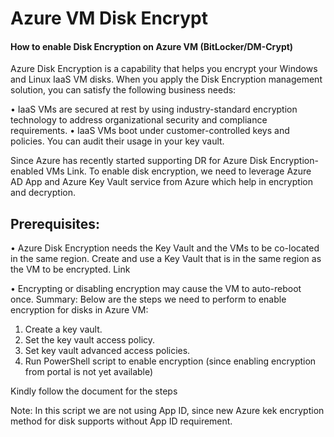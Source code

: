 # Azure VM Disk Encrypt

#### How to enable Disk Encryption on Azure VM (BitLocker/DM-Crypt)

Azure Disk Encryption is a capability that helps you encrypt your Windows and Linux IaaS VM disks. When you apply the Disk Encryption management solution, you can satisfy the following business needs:

•	IaaS VMs are secured at rest by using industry-standard encryption technology to address organizational security and compliance requirements.
•	IaaS VMs boot under customer-controlled keys and policies. You can audit their usage in your key vault.

Since Azure has recently started supporting DR for Azure Disk Encryption-enabled VMs Link. To enable disk encryption, we need to leverage Azure AD App and Azure Key Vault service from Azure which help in encryption and decryption.

## Prerequisites:

•	Azure Disk Encryption needs the Key Vault and the VMs to be co-located in the same region. Create and use a Key Vault that is in the same region as the VM to be encrypted. Link

•	Encrypting or disabling encryption may cause the VM to auto-reboot once.
Summary:
Below are the steps we need to perform to enable encryption for disks in Azure VM:

1.	Create a key vault.
2.	Set the key vault access policy.
3.	Set key vault advanced access policies.
4.	Run PowerShell script to enable encryption (since enabling encryption from portal is not yet available) 

Kindly follow the document for the steps

Note: In this script we are not using App ID, since new Azure kek encryption method for disk supports without App ID requirement.
